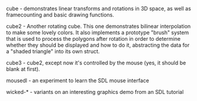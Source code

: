 cube - demonstrates linear transforms and rotations in 3D space, as well 
as framecounting and basic drawing functions.

cube2 - Another rotating cube. This one demonstrates bilinear 
interpolation to make some lovely colors. It also implements a prototype 
"brush" system that is used to process the polygons after rotation in 
order to determine whether they should be displayed and how to do it, 
abstracting the data for a "shaded triangle" into its own struct.

cube3 - cube2, except now it's controlled by the mouse (yes, it should 
be blank at first).

mousedl - an experiment to learn the SDL mouse interface

wicked-* - variants on an interesting graphics demo from an SDL tutorial
